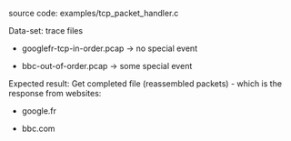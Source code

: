 source code: examples/tcp_packet_handler.c

Data-set: trace files

* googlefr-tcp-in-order.pcap -> no special event

* bbc-out-of-order.pcap -> some special event

Expected result: Get completed file (reassembled packets) - which is the response from websites:

* google.fr

* bbc.com